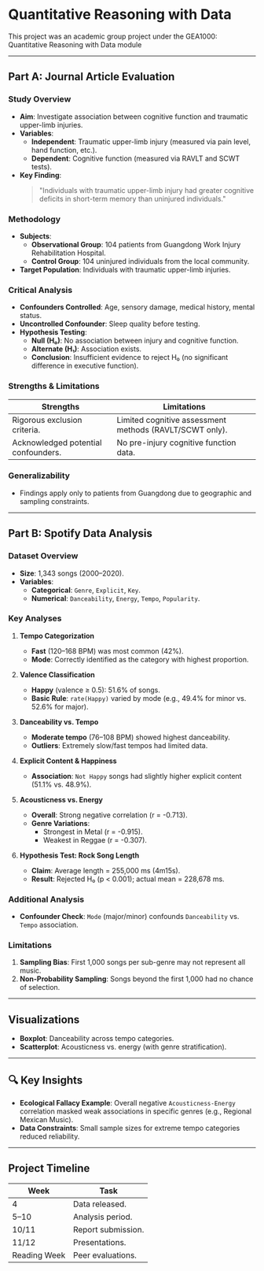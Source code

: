 # Quantitative Reasoning with Data

This project was an academic group project under the GEA1000: Quantitative Reasoning with Data module


---

## Part A: Journal Article Evaluation

### **Study Overview**
- **Aim**: Investigate association between cognitive function and traumatic upper-limb injuries.  
- **Variables**:  
  - **Independent**: Traumatic upper-limb injury (measured via pain level, hand function, etc.).  
  - **Dependent**: Cognitive function (measured via RAVLT and SCWT tests).  
- **Key Finding**:  
  > "Individuals with traumatic upper-limb injury had greater cognitive deficits in short-term memory than uninjured individuals."  

### **Methodology**
- **Subjects**:  
  - **Observational Group**: 104 patients from Guangdong Work Injury Rehabilitation Hospital.  
  - **Control Group**: 104 uninjured individuals from the local community.  
- **Target Population**: Individuals with traumatic upper-limb injuries.  

### **Critical Analysis**
- **Confounders Controlled**: Age, sensory damage, medical history, mental status.  
- **Uncontrolled Confounder**: Sleep quality before testing.  
- **Hypothesis Testing**:  
  - **Null (H₀)**: No association between injury and cognitive function.  
  - **Alternate (H₁)**: Association exists.  
  - **Conclusion**: Insufficient evidence to reject H₀ (no significant difference in executive function).  

### **Strengths & Limitations**
| **Strengths**                          | **Limitations**                                  |
|----------------------------------------|--------------------------------------------------|
| Rigorous exclusion criteria.           | Limited cognitive assessment methods (RAVLT/SCWT only). |
| Acknowledged potential confounders.    | No pre-injury cognitive function data.           |

### **Generalizability**
- Findings apply only to patients from Guangdong due to geographic and sampling constraints.

---

## Part B: Spotify Data Analysis

### **Dataset Overview**
- **Size**: 1,343 songs (2000–2020).  
- **Variables**:  
  - **Categorical**: `Genre`, `Explicit`, `Key`.  
  - **Numerical**: `Danceability`, `Energy`, `Tempo`, `Popularity`.  

### **Key Analyses**
1. **Tempo Categorization**  
   - **Fast** (120–168 BPM) was most common (42%).  
   - **Mode**: Correctly identified as the category with highest proportion.  

2. **Valence Classification**  
   - **Happy** (valence ≥ 0.5): 51.6% of songs.  
   - **Basic Rule**: `rate(Happy)` varied by mode (e.g., 49.4% for minor vs. 52.6% for major).  

3. **Danceability vs. Tempo**  
   - **Moderate tempo** (76–108 BPM) showed highest danceability.  
   - **Outliers**: Extremely slow/fast tempos had limited data.  

4. **Explicit Content & Happiness**  
   - **Association**: `Not Happy` songs had slightly higher explicit content (51.1% vs. 48.9%).  

5. **Acousticness vs. Energy**  
   - **Overall**: Strong negative correlation (r = -0.713).  
   - **Genre Variations**:  
     - Strongest in Metal (r = -0.915).  
     - Weakest in Reggae (r = -0.307).  

6. **Hypothesis Test: Rock Song Length**  
   - **Claim**: Average length = 255,000 ms (4m15s).  
   - **Result**: Rejected H₀ (p < 0.001); actual mean = 228,678 ms.  

### **Additional Analysis**
- **Confounder Check**: `Mode` (major/minor) confounds `Danceability` vs. `Tempo` association.  

### **Limitations**
1. **Sampling Bias**: First 1,000 songs per sub-genre may not represent all music.  
2. **Non-Probability Sampling**: Songs beyond the first 1,000 had no chance of selection.  

---

## Visualizations
- **Boxplot**: Danceability across tempo categories.  
- **Scatterplot**: Acousticness vs. energy (with genre stratification).  

---

## 🔍 Key Insights
- **Ecological Fallacy Example**: Overall negative `Acousticness-Energy` correlation masked weak associations in specific genres (e.g., Regional Mexican Music).  
- **Data Constraints**: Small sample sizes for extreme tempo categories reduced reliability.  

---

## Project Timeline
| Week       | Task                          |
|------------|-------------------------------|
| 4          | Data released.                |
| 5–10       | Analysis period.              |
| 10/11      | Report submission.            |
| 11/12      | Presentations.                |
| Reading Week | Peer evaluations.          |
